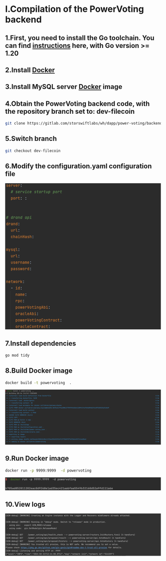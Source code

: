 # I.Compilation of the PowerVoting backend



## 1.First, you need to install the Go toolchain. You can find [instructions](https://go.dev/doc/install) here, with Go version >= 1.20



## 2.Install [Docker](https://docs.docker.com/engine/install/ubuntu/)



## 3.Install MySQL server [Docker](https://hub.docker.com/r/mysql/mysql-server) image



## 4.Obtain the PowerVoting backend code, with the repository branch set to: dev-filecoin

```bash
git clone https://gitlab.com/storswiftlabs/wh/dapp/power-voting/backend.git
```



## 5.Switch branch

```bash
git checkout dev-filecoin
```



## 6.Modify the configuration.yaml configuration file

![Untitled](img/1.png)



## 7.Install dependencies

```bash
go mod tidy
```



## 8.Build Docker image

```bash
docker build -t powervoting  .
```

![Untitled](img/2.png)



## 9.Run Docker image

```bash
docker run -p 9999:9999  -d powervoting
```

![Untitled](img/3.png)



## 10.View logs

![Untitled](img/4.png)
